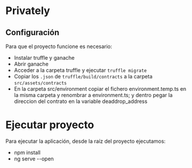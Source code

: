 # Privately

## Configuración

Para que el proyecto funcione es necesario:

- Instalar truffle y ganache
- Abrir ganache
- Acceder a la carpeta truffle y ejecutar `truffle migrate`
- Copiar los `.json` de `truffle/build/contracts` a la carpeta `src/assets/contracts`
- En la carpeta src/environment copiar el fichero environment.temp.ts en la misma carpeta y renombrar a environment.ts; y dentro pegar la direccion del contrato en la variable deaddrop_address

# Ejecutar proyecto

Para ejecutar la aplicación, desde la raíz del proyecto ejecutamos:

- npm install
- ng serve --open
